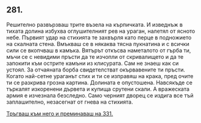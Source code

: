## 281.

Решително развързваш трите възела на кърпичката. И изведнъж в
тихата долина избухва оглушителният рев на ураган, налетял от
ясното небе. Първият удар на стихията те захвърля като перце в
подножието на скалната стена. Вмъкваш се в някаква тясна пукнатина
и с всички сили се вкопчваш в камъка. Вятърът откъсва наметалото от
гърба ти, мъчи се с невидими пръсти да те изчопли от скривалището и
да те запокити към острите камъни из клисурата. Сам не знаеш как си
устоял. За отчаяната борба свидетелстват окървавените ти пръсти.
Когато най-сетне ураганът стих и ти се изправяш на крака, пред очите
ти се разкрива грозна картина. Долината е опустошена. Навсякъде се
търкалят изкоренени дървета и купища срутени скали. А вражеската
армия е изчезнала безследно. Само черният дворец се издига все тъй
заплашително, незасегнат от гнева на стихията. 

[Тръгваш към него и преминаваш на 331.](./331)
